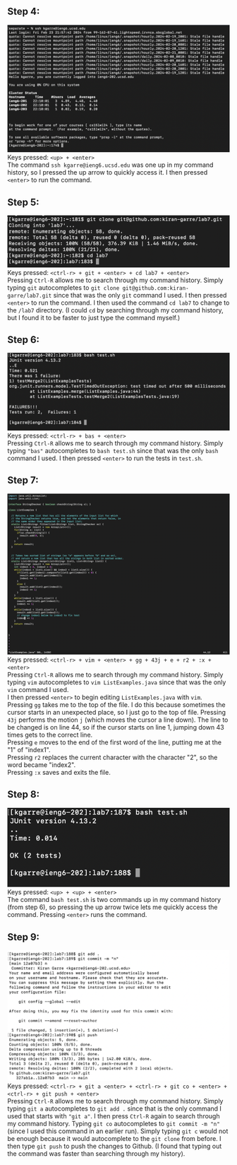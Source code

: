 ## Step 4:
![Image](/lab-report4-images/running-ssh.png)
Keys pressed: `<up> + <enter>`  
The command `ssh kgarre@ieng6.ucsd.edu` was one up in my command history, so I pressed the up arrow to quickly access it. I then pressed `<enter>` to run the command.


## Step 5:
![Image](/lab-report4-images/git-cloning-and-cd.png)
Keys pressed: `<ctrl-r> + git + <enter> + cd lab7 + <enter>`  
Pressing `Ctrl-R` allows me to search through my command history. Simply typing `git` autocompletes to `git clone git@github.com:kiran-garre/lab7.git` since that was the only `git` command I used. 
I then pressed `<enter>` to run the command. I then used the command `cd lab7` to change to the `/lab7` directory. (I could `cd` by searching through my command history, but I found it to be faster to 
just type the command myself.)


## Step 6:
![Image](/lab-report4-images/running-bash-test.png)
Keys pressed: `<ctrl-r> + bas + <enter>`  
Pressing `Ctrl-R` allows me to search through my command history. Simply typing `"bas"` autocompletes to `bash test.sh` since that was the only `bash` command I used. 
I then pressed `<enter>` to run the tests in `test.sh`.


## Step 7:
![Image](/lab-report4-images/vimming.png)
Keys pressed: `<ctrl-r> + vim + <enter> + gg + 43j + e + r2 + :x + <enter>`    
Pressing `Ctrl-R` allows me to search through my command history. Simply typing `vim` autocompletes to `vim ListExamples.java` since that was the only `vim` command I used.   
I then pressed `<enter>` to begin editing `ListExamples.java` with `vim`.  
Pressing `gg` takes me to the top of the file. I do this because sometimes the cursor starts in an unexpected place, so I just go to the top of file. Pressing `43j` performs the 
motion `j` (which moves the cursor a line down). The line to be changed is on line 44, so if the cursor starts on line 1, jumping down 43 times gets to the correct line.  
Pressing `e` moves to the end of the first word of the line, putting me at the "1" of "index1".  
Pressing `r2` replaces the current character with the character "2", so the word became "index2".  
Pressing `:x` saves and exits the file.


## Step 8:
![Image](/lab-report4-images/bash-testing-again.png)  
Keys pressed: `<up> + <up> + <enter>`  
The command `bash test.sh` is two commands up in my command history (from step 6), so pressing the up arrow twice lets me quickly access the command. Pressing `<enter>` runs the command. 


## Step 9:
![Image](/lab-report4-images/gitting.png)
Keys pressed: `<ctrl-r> + git a <enter> + <ctrl-r> + git co + <enter> + <ctrl-r> + git push + <enter>`  
Pressing `Ctrl-R` allows me to search through my command history. Simply typing `git a` autocompletes to `git add .` since that is the only command I used that starts with `"git a"`.
I then press `Ctrl-R` again to search through my command history. Typing `git co` autocompletes to `git commit -m "n"` (since I used this command in an earlier run). Simply typing `git c` would not be enough because it would autocomplete to the `git clone` from before.
I then type `git push` to push the changes to Github. (I found that typing out the command was faster than searching through my history).







